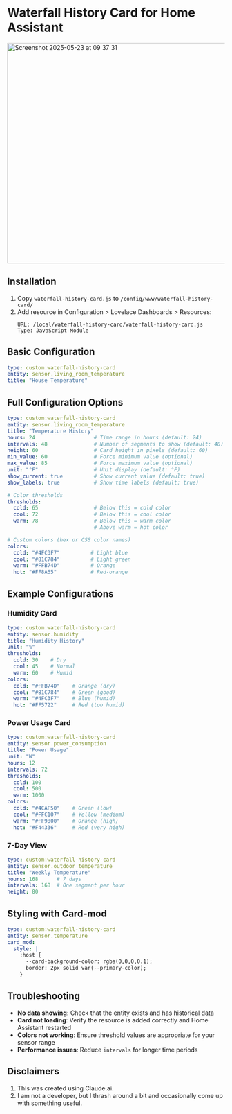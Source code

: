 # Waterfall History Card for Home Assistant

<img width="509" alt="Screenshot 2025-05-23 at 09 37 31" src="https://github.com/user-attachments/assets/b97c069e-e7aa-4810-9194-884f100a4b85" />

## Installation

1. Copy `waterfall-history-card.js` to `/config/www/waterfall-history-card/`
2. Add resource in Configuration > Lovelace Dashboards > Resources:
   ```
   URL: /local/waterfall-history-card/waterfall-history-card.js
   Type: JavaScript Module
   ```

## Basic Configuration

```yaml
type: custom:waterfall-history-card
entity: sensor.living_room_temperature
title: "House Temperature"
```

## Full Configuration Options

```yaml
type: custom:waterfall-history-card
entity: sensor.living_room_temperature
title: "Temperature History" 
hours: 24                   # Time range in hours (default: 24)
intervals: 48               # Number of segments to show (default: 48)
height: 60                  # Card height in pixels (default: 60)
min_value: 60               # Force minimum value (optional)
max_value: 85               # Force maximum value (optional)
unit: "°F"                  # Unit display (default: °F)
show_current: true          # Show current value (default: true)
show_labels: true           # Show time labels (default: true)

# Color thresholds
thresholds:
  cold: 65                  # Below this = cold color
  cool: 72                  # Below this = cool color  
  warm: 78                  # Below this = warm color
                            # Above warm = hot color

# Custom colors (hex or CSS color names)
colors:
  cold: "#4FC3F7"          # Light blue
  cool: "#81C784"          # Light green
  warm: "#FFB74D"          # Orange
  hot: "#FF8A65"           # Red-orange
```

## Example Configurations

### Humidity Card
```yaml
type: custom:waterfall-history-card
entity: sensor.humidity
title: "Humidity History"
unit: "%"
thresholds:
  cold: 30    # Dry
  cool: 45    # Normal
  warm: 60    # Humid
colors:
  cold: "#FFB74D"    # Orange (dry)
  cool: "#81C784"    # Green (good)
  warm: "#4FC3F7"    # Blue (humid)
  hot: "#FF5722"     # Red (too humid)
```

### Power Usage Card
```yaml
type: custom:waterfall-history-card
entity: sensor.power_consumption
title: "Power Usage"
unit: "W"
hours: 12
intervals: 72
thresholds:
  cold: 100
  cool: 500
  warm: 1000
colors:
  cold: "#4CAF50"    # Green (low)
  cool: "#FFC107"    # Yellow (medium)
  warm: "#FF9800"    # Orange (high)
  hot: "#F44336"     # Red (very high)
```

### 7-Day View
```yaml
type: custom:waterfall-history-card
entity: sensor.outdoor_temperature
title: "Weekly Temperature"
hours: 168      # 7 days
intervals: 168  # One segment per hour
height: 80
```

## Styling with Card-mod

```yaml
type: custom:waterfall-history-card
entity: sensor.temperature
card_mod:
  style: |
    :host {
      --card-background-color: rgba(0,0,0,0.1);
      border: 2px solid var(--primary-color);
    }
```

## Troubleshooting

- **No data showing**: Check that the entity exists and has historical data
- **Card not loading**: Verify the resource is added correctly and Home Assistant restarted
- **Colors not working**: Ensure threshold values are appropriate for your sensor range
- **Performance issues**: Reduce `intervals` for longer time periods 

## Disclaimers

1. This was created using Claude.ai.
2. I am not a developer, but I thrash around a bit and occasionally come up with something useful.
